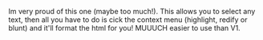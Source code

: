 Im very proud of this one (maybe too much!). This allows you to select any text, then all you have to do is cick the context menu (highlight, redify or  blunt) and
it'll format the html for you! MUUUCH easier to use than V1.
